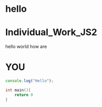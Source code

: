 # hello
# Individual_Work_JS2

hello world
how are 
# YOU


```js
console.log("Hello");
```

```c++
int main(){
    return 0
}
```